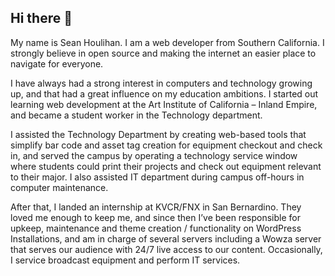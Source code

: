 ## Hi there 👋

My name is Sean Houlihan. I am a web developer from Southern California. I strongly believe in open source and making the internet an easier place to navigate for everyone.

I have always had a strong interest in computers and technology growing up, and that had a great influence on my education ambitions. I started out learning web development at the Art Institute of California – Inland Empire, and became a student worker in the Technology department.

I assisted the Technology Department by creating web-based tools that simplify bar code and asset tag creation for equipment checkout and check in, and served the campus by operating a technology service window where students could print their projects and check out equipment relevant to their major. I also assisted IT department during campus off-hours in computer maintenance.

After that, I landed an internship at KVCR/FNX in San Bernardino. They loved me enough to keep me, and since then I’ve been responsible for upkeep, maintenance and theme creation / functionality on WordPress Installations, and am in charge of several servers including a Wowza server that serves our audience with 24/7 live access to our content. Occasionally, I service broadcast equipment and perform IT services.
